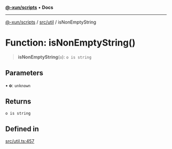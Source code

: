 [**@-xun/scripts**](../../../README.md) • **Docs**

***

[@-xun/scripts](../../../README.md) / [src/util](../README.md) / isNonEmptyString

# Function: isNonEmptyString()

> **isNonEmptyString**(`o`): `o is string`

## Parameters

• **o**: `unknown`

## Returns

`o is string`

## Defined in

[src/util.ts:457](https://github.com/Xunnamius/xscripts/blob/184c8e10da5407b40476129ff0f6e538d7df3af0/src/util.ts#L457)
